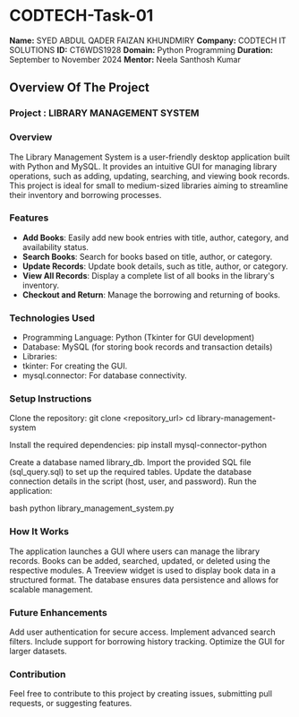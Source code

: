 # CODTECH-Task-01
**Name:** SYED ABDUL QADER FAIZAN KHUNDMIRY
**Company:** CODTECH IT SOLUTIONS
**ID:** CT6WDS1928
**Domain:** Python Programming
**Duration:** September to November 2024
**Mentor:** Neela Santhosh Kumar

## Overview Of The Project

### Project : LIBRARY MANAGEMENT SYSTEM

### Overview
The Library Management System is a user-friendly desktop application built with Python and MySQL. It provides an intuitive GUI for managing library operations, such as adding, updating, searching, and viewing book records. This project is ideal for small to medium-sized libraries aiming to streamline their inventory and borrowing processes.

### Features
- **Add Books**: Easily add new book entries with title, author, category, and availability status.
- **Search Books**: Search for books based on title, author, or category.
- **Update Records**: Update book details, such as title, author, or category.
- **View All Records**: Display a complete list of all books in the library's inventory.
- **Checkout and Return**: Manage the borrowing and returning of books.

### Technologies Used
- Programming Language: Python (Tkinter for GUI development)
- Database: MySQL (for storing book records and transaction details)
- Libraries:
- tkinter: For creating the GUI.
- mysql.connector: For database connectivity.

### Setup Instructions
Clone the repository:
git clone <repository_url>
cd library-management-system

Install the required dependencies:
pip install mysql-connector-python


Create a database named library_db.
Import the provided SQL file (sql_query.sql) to set up the required tables.
Update the database connection details in the script (host, user, and password).
Run the application:

bash
python library_management_system.py

### How It Works
The application launches a GUI where users can manage the library records.
Books can be added, searched, updated, or deleted using the respective modules.
A Treeview widget is used to display book data in a structured format.
The database ensures data persistence and allows for scalable management.

### Future Enhancements

Add user authentication for secure access.
Implement advanced search filters.
Include support for borrowing history tracking.
Optimize the GUI for larger datasets.

### Contribution

Feel free to contribute to this project by creating issues, submitting pull requests, or suggesting features.
